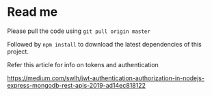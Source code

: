 Read me
=======

Please pull the code using `git pull origin master`

Followed by `npm install` to download the latest dependencies of this project.


Refer this article for info on tokens and authentication

https://medium.com/swlh/jwt-authentication-authorization-in-nodejs-express-mongodb-rest-apis-2019-ad14ec818122  
